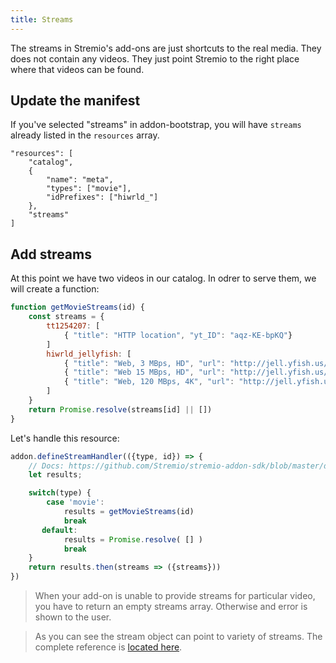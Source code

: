 ```yaml
---
title: Streams
---
```


The streams in Stremio's add-ons are just shortcuts to the real media. They does not contain any videos. They just point Stremio to the right place where that videos can be found.

## Update the manifest

If you've selected "streams" in addon-bootstrap, you will have `streams` already listed in the `resources` array.

```
"resources": [
    "catalog",
    {
        "name": "meta",
        "types": ["movie"],
        "idPrefixes": ["hiwrld_"]
    },
    "streams"
]
```

## Add streams

At this point we have two videos in our catalog. In odrer to serve them, we will create a function:

```js
function getMovieStreams(id) {
    const streams = {
        tt1254207: [
            { "title": "HTTP location", "yt_ID": "aqz-KE-bpKQ"}
        ]
        hiwrld_jellyfish: [
            { "title": "Web, 3 MBps, HD", "url": "http://jell.yfish.us/media/jellyfish-3-mbps-hd-h264.mkv" },
            { "title": "Web 15 MBps, HD", "url": "http://jell.yfish.us/media/jellyfish-15-mbps-hd-h264.mkv" },
            { "title": "Web, 120 MBps, 4K", "url": "http://jell.yfish.us/media/jellyfish-120-mbps-4k-uhd-h264.mkv" }
        ]
    }
    return Promise.resolve(streams[id] || [])
}
```

Let's handle this resource:

```js
addon.defineStreamHandler(({type, id}) => {
    // Docs: https://github.com/Stremio/stremio-addon-sdk/blob/master/docs/api/requests/defineStreamHandler.md
    let results;

    switch(type) {
        case 'movie':
            results = getMovieStreams(id)
            break
       default:
            results = Promise.resolve( [] )
            break
    }
    return results.then(streams => ({streams}))
})
```

> When your add-on is unable to provide streams for particular video, you have to return an empty streams array. Otherwise and error is shown to the user.

> As you can see the stream object can point to variety of streams. The complete reference is [located here](https://github.com/Stremio/stremio-addon-sdk/blob/master/docs/api/responses/stream.md).
